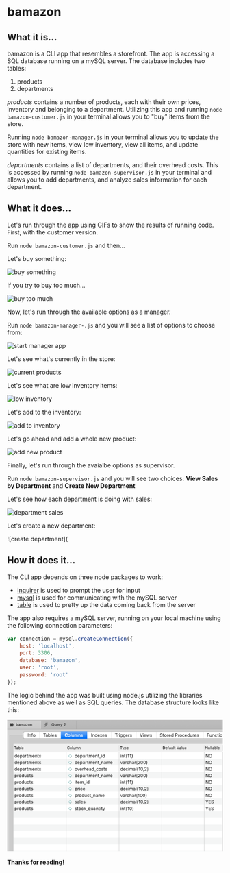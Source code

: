 # bamazon

## What it is...

bamazon is a CLI app that resembles a storefront.  The app is accessing a SQL database running on a mySQL server. The database includes two tables:

1. products
2. departments

*products* contains a number of products, each with their own prices, inventory and belonging to a department. Utilizing this app and running ```node bamazon-customer.js``` in your terminal allows you to "buy" items from the store.

Running ```node bamazon-manager.js``` in your terminal allows you to update the store with new items, view low inventory, view all items, and update quantities for existing items.

*departments* contains a list of departments, and their overhead costs.  This is accessed by running ```node bamazon-supervisor.js``` in your terminal and allows you to add departments, and analyze sales information for each department.

## What it does...

Let's run through the app using GIFs to show the results of running code.  First, with the customer version.

Run ```node bamazon-customer.js``` and then...

Let's buy something:

![buy something](https://media.giphy.com/media/2kP6HdUUIYGkvLQmqx/giphy.gif)

If you try to buy too much...

![buy too much](https://media.giphy.com/media/Wwfm5QzIynyJu6ozMY/giphy.gif)

Now, let's run through the available options as a manager.

Run ```node bamazon-manager-.js``` and you will see a list of options to choose from:

![start manager app](https://media.giphy.com/media/1fhHiNx0oc9kDZiEMB/giphy.gif)

Let's see what's currently in the store:

![current products](https://media.giphy.com/media/3PAIpWKz7ZbbVJWmXi/giphy.gif)

Let's see what are low inventory items:

![low inventory](https://media.giphy.com/media/1d5Thk1OlQ5QO8Tt5g/giphy.gif)

Let's add to the inventory:

![add to inventory](https://media.giphy.com/media/de5SFHGFiVnHCyFkBt/giphy.gif)

Let's go ahead and add a whole new product:

![add new product](https://media.giphy.com/media/1SyWvAWtPHO2B1odhq/giphy.gif)

Finally, let's run through the avaialbe options as supervisor.

Run ```node bamazon-supervisor.js``` and you will see two choices: **View Sales by Department** and **Create New Department**

Let's see how each department is doing with sales:

![department sales](https://media.giphy.com/media/1wQN3MYZifZdKffWZf/giphy.gif)

Let's create a new department:

![create department](

## How it does it...

The CLI app depends on three node packages to work: 
- [inquirer](https://www.npmjs.com/package/inquirer) is used to prompt the user for input
- [mysql](https://www.npmjs.com/package/mysql) is used for communicating with the mySQL server
- [table](https://www.npmjs.com/package/table) is used to pretty up the data coming back from the server

The app also requires a mySQL server, running on your local machine using the following connection parameters:
```js
var connection = mysql.createConnection({
    host: 'localhost',
    port: 3306,
    database: 'bamazon',
    user: 'root',
    password: 'root'
});
```
The logic behind the app was built using node.js utilizing the libraries mentioned above as well as SQL queries. The database structure looks like this:

![database structure](./images/database_structure.png)

**Thanks for reading!**
